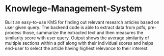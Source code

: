 # Knowlege-Management-System
Built an easy-to-use KMS for finding out relevant research articles based on user given query. The backend code is able to extract data from pdfs, pre-process those, summarize the extracted text and then measures the similarity score with user query. Output shows the average similarity of multiple sections within a pdf along with their individual scores and helps end-user to select the article having highest relevance to their interest.
